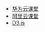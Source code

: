 - [华为云课堂](https://edu.huaweicloud.com/courses)
- [阿里云课堂](https://developer.aliyun.com/learning?spm=5176.13385885.J_9220772140.40.1d7434d028DvOl&accounttraceid=6fa9e26054be44adabbd14764752de39ogky)
- [D3.js](http://doc.yonyoucloud.com/doc/wiki/project/d3wiki/index.html)
